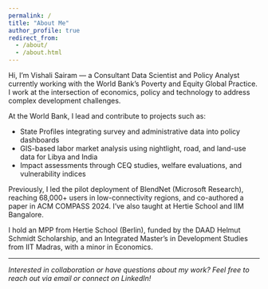 ```yaml
---
permalink: /
title: "About Me"
author_profile: true
redirect_from: 
  - /about/
  - /about.html
---
```


Hi, I’m Vishali Sairam — a Consultant Data Scientist and Policy Analyst currently working with the World Bank’s Poverty and Equity Global Practice. I work at the intersection of economics, policy and technology to address complex development challenges.

At the World Bank, I lead and contribute to projects such as:

- State Profiles integrating survey and administrative data into policy dashboards
- GIS-based labor market analysis using nightlight, road, and land-use data for Libya and India
- Impact assessments through CEQ studies, welfare evaluations, and vulnerability indices

Previously, I led the pilot deployment of BlendNet (Microsoft Research), reaching 68,000+ users in low-connectivity regions, and co-authored a paper in ACM COMPASS 2024. I’ve also taught at Hertie School and IIM Bangalore.

I hold an MPP from Hertie School (Berlin), funded by the DAAD Helmut Schmidt Scholarship, and an Integrated Master’s in Development Studies from IIT Madras, with a minor in Economics.

---

*Interested in collaboration or have questions about my work? Feel free to reach out via email or connect on LinkedIn!*
